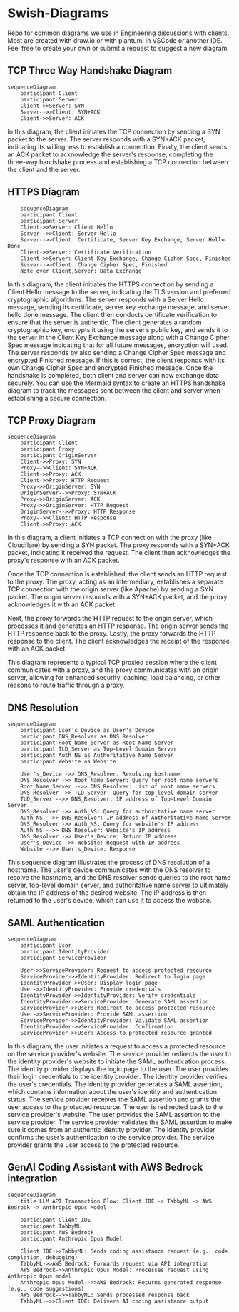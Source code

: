 # Swish-Diagrams
Repo for common diagrams we use in Engineering discussions with clients.  Most are created with draw.io or with plantuml in VSCode or another IDE.  Feel free to create your own or submit a request to suggest a new diagram.

## TCP Three Way Handshake Diagram

```mermaid
sequenceDiagram
    participant Client
    participant Server
    Client->>Server: SYN
    Server-->>Client: SYN+ACK
    Client->>Server: ACK
```

In this diagram, the client initiates the TCP connection by sending a SYN packet to the server. 
The server responds with a SYN+ACK packet, indicating its willingness to establish a connection. 
Finally, the client sends an ACK packet to acknowledge the server's response, completing the three-way handshake process and establishing a TCP connection between the client and the server.

## HTTPS Diagram

```mermaid
    sequenceDiagram
    participant Client
    participant Server
    Client->>Server: Client Hello
    Server-->>Client: Server Hello
    Server-->>Client: Certificate, Server Key Exchange, Server Hello Done
    Client->>Server: Certificate Verification
    Client->>Server: Client Key Exchange, Change Cipher Spec, Finished
    Server-->>Client: Change Cipher Spec, Finished
    Note over Client,Server: Data Exchange
```

In this diagram, the client initiates the HTTPS connection by sending a Client Hello message to the server, indicating the TLS version and preferred cryptographic algorithms. The server responds with a Server Hello message, sending its certificate, server key exchange message, and server hello done message. 
The client then conducts certificate verification to ensure that the server is authentic. The client generates a random cryptographic key, encrypts it using the server’s public key, and sends it to the server in the Client Key Exchange message along with a Change Cipher Spec message indicating that for all future messages, encryption will used. 
The server responds by also sending a Change Cipher Spec message and encrypted Finished message. If this is correct, the client responds with its own Change Cipher Spec and encrypted Finished message. Once the handshake is completed, both client and server can now exchange data securely. 
You can use the Mermaid syntax to create an HTTPS handshake diagram to track the messages sent between the client and server when establishing a secure connection.

## TCP Proxy Diagram

```mermaid
sequenceDiagram
    participant Client
    participant Proxy
    participant OriginServer
    Client->>Proxy: SYN
    Proxy-->>Client: SYN+ACK
    Client->>Proxy: ACK
    Client->>Proxy: HTTP Request
    Proxy->>OriginServer: SYN
    OriginServer-->>Proxy: SYN+ACK
    Proxy->>OriginServer: ACK
    Proxy->>OriginServer: HTTP Request
    OriginServer-->>Proxy: HTTP Response
    Proxy-->>Client: HTTP Response
    Client->>Proxy: ACK
```

In this diagram, a client initiates a TCP connection with the proxy (like Cloudflare) by sending a SYN packet. The proxy responds with a SYN+ACK packet, indicating it received the request. The client then acknowledges the proxy's response with an ACK packet. 

Once the TCP connection is established, the client sends an HTTP request to the proxy. The proxy, acting as an intermediary, establishes a separate TCP connection with the origin server (like Apache) by sending a SYN packet. The origin server responds with a SYN+ACK packet, and the proxy acknowledges it with an ACK packet.

Next, the proxy forwards the HTTP request to the origin server, which processes it and generates an HTTP response. The origin server sends the HTTP response back to the proxy. Lastly, the proxy forwards the HTTP response to the client. The client acknowledges the receipt of the response with an ACK packet.

This diagram represents a typical TCP proxied session where the client communicates with a proxy, and the proxy communicates with an origin server, allowing for enhanced security, caching, load balancing, or other reasons to route traffic through a proxy.

## DNS Resolution

```mermaid
sequenceDiagram
    participant User's_Device as User's Device
    participant DNS_Resolver as DNS Resolver
    participant Root_Name_Server as Root Name Server
    participant TLD_Server as Top-Level Domain Server
    participant Auth_NS as Authoritative Name Server
    participant Website as Website

    User's_Device ->> DNS_Resolver: Resolving hostname
    DNS_Resolver ->> Root_Name_Server: Query for root name servers
    Root_Name_Server -->> DNS_Resolver: List of root name servers
    DNS_Resolver ->> TLD_Server: Query for top-level domain server
    TLD_Server -->> DNS_Resolver: IP address of Top-Level Domain Server
    DNS_Resolver ->> Auth_NS: Query for authoritative name server
    Auth_NS -->> DNS_Resolver: IP address of Authoritative Name Server
    DNS_Resolver ->> Auth_NS: Query for website's IP address
    Auth_NS -->> DNS_Resolver: Website's IP address
    DNS_Resolver ->> User's_Device: Return IP address
    User's_Device ->> Website: Request with IP address
    Website -->> User's_Device: Response
```

This sequence diagram illustrates the process of DNS resolution of a hostname. The user's device communicates with the DNS resolver to resolve the hostname, and the DNS resolver sends queries to the root name server, top-level domain server, and authoritative name server to ultimately obtain the IP address of the desired website. The IP address is then returned to the user's device, which can use it to access the website.




## SAML Authentication

```mermaid
sequenceDiagram
    participant User
    participant IdentityProvider
    participant ServiceProvider

    User->>ServiceProvider: Request to access protected resource
    ServiceProvider->>IdentityProvider: Redirect to login page
    IdentityProvider->>User: Display login page
    User->>IdentityProvider: Provide credentials
    IdentityProvider->>IdentityProvider: Verify credentials
    IdentityProvider->>ServiceProvider: Generate SAML assertion
    ServiceProvider->>User: Redirect to access protected resource
    User->>ServiceProvider: Provide SAML assertion
    ServiceProvider->>IdentityProvider: Validate SAML assertion
    IdentityProvider->>ServiceProvider: Confirmation
    ServiceProvider->>User: Access to protected resource granted
```

In this diagram, the user initiates a request to access a protected resource on the service provider's website.
The service provider redirects the user to the identity provider's website to initiate the SAML authentication process.
The identity provider displays the login page to the user.
The user provides their login credentials to the identity provider.
The identity provider verifies the user's credentials.
The identity provider generates a SAML assertion, which contains information about the user's identity and authentication status.
The service provider receives the SAML assertion and grants the user access to the protected resource.
The user is redirected back to the service provider's website.
The user provides the SAML assertion to the service provider.
The service provider validates the SAML assertion to make sure it comes from an authentic identity provider.
The identity provider confirms the user's authentication to the service provider.
The service provider grants the user access to the protected resource.




## GenAI Coding Assistant with AWS Bedrock integration

```mermaid
sequenceDiagram
    title LLM API Transaction Flow: Client IDE -> TabbyML -> AWS Bedrock -> Anthropic Opus Model

    participant Client IDE
    participant TabbyML
    participant AWS Bedrock
    participant Anthropic Opus Model

    Client IDE->>TabbyML: Sends coding assistance request (e.g., code completion, debugging)
    TabbyML->>AWS Bedrock: Forwards request via API integration
    AWS Bedrock->>Anthropic Opus Model: Processes request using Anthropic Opus model
    Anthropic Opus Model-->>AWS Bedrock: Returns generated response (e.g., code suggestions)
    AWS Bedrock-->>TabbyML: Sends processed response back
    TabbyML-->>Client IDE: Delivers AI coding assistance output
